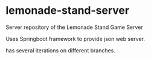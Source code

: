 # lemonade-stand-server

Server repository of the Lemonade Stand Game Server

Uses Springboot framework to provide json web server.

has several iterations on different branches.
